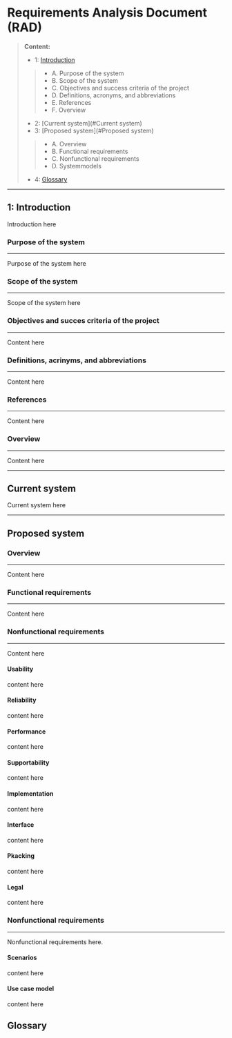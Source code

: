 Requirements Analysis Document (RAD)
==================
> **Content:**
> -  1: [Introduction](#1-introduction)
>> - A. Purpose of the system
>> - B. Scope of the system
>> - C. Objectives and success criteria of the project
>> - D. Definitions, acronyms, and abbreviations
>> - E. References
>> - F. Overview
> - 2: [Current system](#Current system)
> - 3: [Proposed system](#Proposed system)
>> - A. Overview
>> - B. Functional requirements
>> - C. Nonfunctional requirements
>> - D. Systemmodels
> - 4: [Glossary](#Glossary)


----------


1: Introduction
-------------------
Introduction here

### Purpose of the system
____________
Purpose of the system here
### Scope of the system
____________
Scope of the system here
### Objectives and succes criteria of the project
____________
Content here
### Definitions, acrinyms, and abbreviations
____________
Content here
### References
____________
Content here
### Overview
____________
Content here


----------


Current system
-------------------
Current system here


----------


Proposed system
-------------------
### Overview
____________
Content here
### Functional requirements
____________
Content here
### Nonfunctional requirements
____________
Content here
#### Usability
content here
#### Reliability
content here
#### Performance
content here
#### Supportability
content here
#### Implementation
content here
#### Interface
content here
#### Pkacking
content here
#### Legal
content here
### Nonfunctional requirements
____________
Nonfunctional requirements here.
#### Scenarios
content here
#### Use case model
content here

Glossary
-------------------
